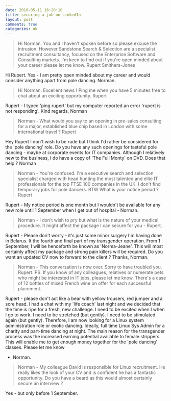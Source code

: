```yaml
---
date: 2010-05-11 16:20:18
title: securing a job on LinkedIn
layout: post
comments: true
categories: uk
---
```

> Hi Norman. You and I haven't spoken before so please excuse the
> intrusion. However Sandstone Search & Selection are a specialist
> recruitment consultancy, focused on the Enterprise Software and
> Consulting markets. I'm keen to find out if you're open minded about
> your career please let me know. Rupert Smithers-Jones

Hi Rupert. Yes - I am pretty open minded about my career and would
consider anything apart from pole dancing. Norman.

> Hi Norman. Excellent news ! Ping me when you have 5 minutes free to
> chat about an exciting opportunity. Rupert

Rupert - I typed 'ping rupert' but my computer reported an error 'rupert
is not responding'. Kind regards, Norman

> Norman - What would you say to an opening in pre-sales consulting for
> a major, established blue chip based in London with some international
> travel ? Rupert

Hey Rupert I don't wish to be rude but I think I'd rather be considered
for the 'pole dancing' role. Do you have any such openings for tasteful
pole dancing - maybe at corporate events for IT companies. Although I
relatively new to the business, I do have a copy of 'The Full Monty' on
DVD. Does that help ? Norman

> Norman - You're confused. I'm a executive search and selection
> specialist charged with head hunting the most talented and elite IT
> professionals for the top FTSE 100 companies in the UK. I don't find
> temporary jobs for pole dancers. BTW What is your notice period ?
> Rupert

Rupert - My notice period is one month but I wouldn't be available for
any new role until 1 September when I get out of hospital - Norman.

> Norman - I don't wish to pry but what is the nature of your medical
> procedure. It might affect the package I can secure for you - Rupert.

Rupert - Please don't worry - it's just some minor surgery I'm having
done in Belarus. It the fourth and final part of my transgender
operation. From 1 September, I will be henceforth be known as
'Norma-Jeane'. This will most certainly affect my package and strong
pain killers will be required. Do you want an updated CV now to forward
to the client ? Thanks, Norman.

> Norman - This conversation is now over. Sorry to have troubled you.
> Rupert. PS. If you know of any colleagues, relatives or numerate pets
> who might be interested in IT jobs, please let me know. There's a case
> of 12 bottles of mixed French wine on offer for each successful
> placement.

Rupert - please don't act like a bear with yellow trousers, red jumper
and a sore head. I had a chat with my 'life coach' last night and we
decided that the time is ripe for a fresh, new challenge. I need to be
excited when I when I go to work. I need to be stretched (but gently). I
need to be stimulated again (but gently). Therefore, I am now looking
for a Linux system administration role or exotic dancing. Ideally, full
time Linux Sys Admin for a charity and part-time dancing at night. The
main reason for the transgender process was the increased earning
potential available to female strippers. This will enable me to get
enough money together for the 'pole dancing' classes. Please let me know
- Norman.

> Norman - My colleague David is responsible for Linux recruitment. He
> really likes the look of your CV and is confident he has a fantastic
> opportunity. Do you have a beard as this would almost certainly secure
> an interview ?

Yes - but only before 1 September.
